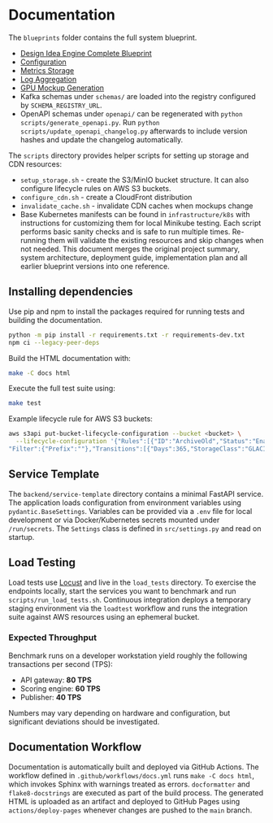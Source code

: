 # Documentation

The `blueprints` folder contains the full system blueprint.

- [Design Idea Engine Complete Blueprint](blueprints/DesignIdeaEngineCompleteBlueprint.md)
- [Configuration](configuration.md)
- [Metrics Storage](metrics_storage.md)
- [Log Aggregation](logs_with_loki.md)
- [GPU Mockup Generation](mockup_generation.md)
- Kafka schemas under `schemas/` are loaded into the registry configured by `SCHEMA_REGISTRY_URL`.
- OpenAPI schemas under `openapi/` can be regenerated with `python scripts/generate_openapi.py`.
  Run `python scripts/update_openapi_changelog.py` afterwards to include version
  hashes and update the changelog automatically.

The `scripts` directory provides helper scripts for setting up storage and CDN resources:

- `setup_storage.sh` - create the S3/MinIO bucket structure.
  It can also configure lifecycle rules on AWS S3 buckets.
- `configure_cdn.sh` - create a CloudFront distribution
- `invalidate_cache.sh` - invalidate CDN caches when mockups change
- Base Kubernetes manifests can be found in `infrastructure/k8s` with instructions for
  customizing them for local Minikube testing.
  Each script performs basic sanity checks and is safe to run multiple times.
Re-running them will validate the existing resources and skip changes when not needed.
This document merges the original project summary, system architecture, deployment guide, implementation plan and all earlier blueprint versions into one reference.

## Installing dependencies

Use pip and npm to install the packages required for running tests and building the documentation.

```bash
python -m pip install -r requirements.txt -r requirements-dev.txt
npm ci --legacy-peer-deps
```

Build the HTML documentation with:

```bash
make -C docs html
```

Execute the full test suite using:

```bash
make test
```

Example lifecycle rule for AWS S3 buckets:

```bash
aws s3api put-bucket-lifecycle-configuration --bucket <bucket> \
  --lifecycle-configuration '{"Rules":[{"ID":"ArchiveOld","Status":"Enabled",\
"Filter":{"Prefix":""},"Transitions":[{"Days":365,"StorageClass":"GLACIER"}]}]}'
```

## Service Template

The `backend/service-template` directory contains a minimal FastAPI service. The
application loads configuration from environment variables using
`pydantic.BaseSettings`. Variables can be provided via a `.env` file for local
development or via Docker/Kubernetes secrets mounted under `/run/secrets`. The
`Settings` class is defined in `src/settings.py` and read on startup.

## Load Testing

Load tests use [Locust](https://locust.io/) and live in the `load_tests`
directory. To exercise the endpoints locally, start the services you want to
benchmark and run `scripts/run_load_tests.sh`. Continuous integration deploys a
temporary staging environment via the `loadtest` workflow and runs the
integration suite against AWS resources using an ephemeral bucket.

### Expected Throughput

Benchmark runs on a developer workstation yield roughly the following
transactions per second (TPS):

- API gateway: **80 TPS**
- Scoring engine: **60 TPS**
- Publisher: **40 TPS**

Numbers may vary depending on hardware and configuration, but significant
deviations should be investigated.

## Documentation Workflow

Documentation is automatically built and deployed via GitHub Actions. The
workflow defined in `.github/workflows/docs.yml` runs `make -C docs html`, which
invokes Sphinx with warnings treated as errors. `docformatter` and
`flake8-docstrings` are executed as part of the build process. The generated
HTML is uploaded as an artifact and deployed to GitHub Pages using
`actions/deploy-pages` whenever changes are pushed to the `main` branch.
